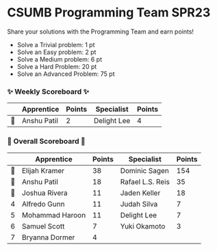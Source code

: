 # CSUMB Programming Team SPR23

Share your solutions with the Programming Team and earn points!

- Solve a Trivial problem: 1 pt
- Solve an Easy problem: 2 pt
- Solve a Medium problem: 6 pt
- Solve a Hard Problem: 20 pt
- Solve an Advanced Problem: 75 pt

### ✨ Weekly Scoreboard ✨
| |Apprentice|Points|Specialist|Points|
|-------|-------|-------|-------|-------|
|🥇|Anshu Patil|2|Delight Lee|4|

### 🏁 Overall Scoreboard 🏁
| |Apprentice|Points|Specialist|Points|
|-------|-------|-------|-------|-------|
|🥇|Elijah Kramer|38|Dominic Sagen|154|
|🥈|Anshu Patil|18|Rafael L.S. Reis|35|
|🥉|Joshua Rivera|11|Jaden Keller|18|
|4|Alfredo Gunn|11|Judah Silva|7|
|5|Mohammad Haroon|11|Delight Lee|7|
|6|Samuel Scott|7|Yuki Okamoto|3|
|7|Bryanna Dormer|4| | |
